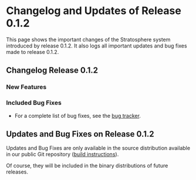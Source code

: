 Changelog and Updates of Release 0.1.2
======================================

This page shows the important changes of the Stratosphere system
introduced by release 0.1.2. It also logs all important updates and bug
fixes made to release 0.1.2.   

Changelog Release 0.1.2
-----------------------

### New Features

### Included Bug Fixes

-   For a complete list of bug fixes, see the [bug
    tracker](http://dev.stratosphere.eu/query?status=closed&groupdesc=1&order=changetime&col=id&col=summary&col=milestone&col=status&col=type&col=priority&col=component&milestone=Release+0.1.2 "http://dev.stratosphere.eu/query?status=closed&groupdesc=1&order=changetime&col=id&col=summary&col=milestone&col=status&col=type&col=priority&col=component&milestone=Release+0.1.2").

Updates and Bug Fixes on Release 0.1.2
--------------------------------------

Updates and Bug Fixes are only available in the source distribution
available in our public Git repository ([build
instructions](buildthesystem.html "buildthesystem")).
  
 Of course, they will be included in the binary distributions of future
releases.
